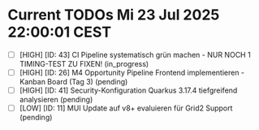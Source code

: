 # Current TODOs Mi 23 Jul 2025 22:00:01 CEST
- [ ] [HIGH] [ID: 43] CI Pipeline systematisch grün machen - NUR NOCH 1 TIMING-TEST ZU FIXEN! (in_progress)
- [ ] [HIGH] [ID: 26] M4 Opportunity Pipeline Frontend implementieren - Kanban Board (Tag 3) (pending)
- [ ] [HIGH] [ID: 41] Security-Konfiguration Quarkus 3.17.4 tiefgreifend analysieren (pending)
- [ ] [LOW] [ID: 11] MUI Update auf v8+ evaluieren für Grid2 Support (pending)
